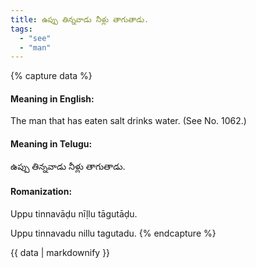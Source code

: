 ```yaml
---
title: ఉప్పు తిన్నవాడు నీళ్లు తాగుతాడు.
tags:
  - "see"
  - "man"
---
```


{% capture data %}
#### Meaning in English:
The man that has eaten salt drinks water.
(See No. 1062.)

#### Meaning in Telugu:
ఉప్పు తిన్నవాడు నీళ్లు తాగుతాడు.

#### Romanization:
Uppu tinnavāḍu nīḷlu tāgutāḍu.

Uppu tinnavadu nillu tagutadu.
{% endcapture %}

{{ data | markdownify }}

